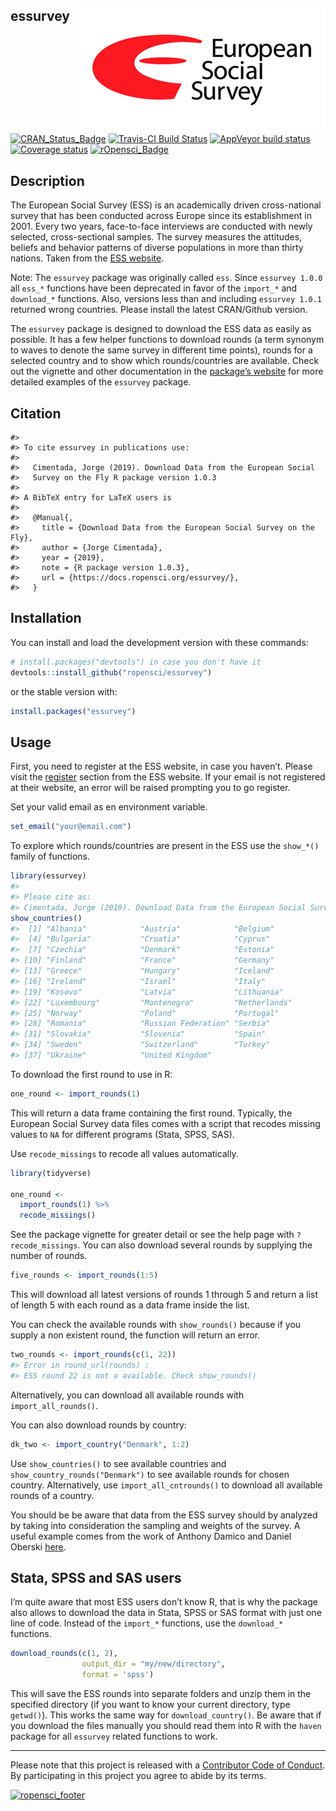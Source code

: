 
## essurvey <img src="man/figures/ess_logo.png" align="right" />

[![CRAN\_Status\_Badge](http://www.r-pkg.org/badges/version/essurvey)](https://cran.r-project.org/package=essurvey)
[![Travis-CI Build
Status](https://travis-ci.org/ropensci/essurvey.svg?branch=master)](https://travis-ci.org/ropensci/essurvey)
[![AppVeyor build
status](https://ci.appveyor.com/api/projects/status/github/ropensci/essurvey?branch=master&svg=true)](https://ci.appveyor.com/project/ropensci/essurvey)
[![Coverage
status](https://codecov.io/gh/ropensci/essurvey/branch/master/graph/badge.svg)](https://codecov.io/github/ropensci/essurvey?branch=master)
[![rOpensci\_Badge](https://badges.ropensci.org/201_status.svg)](https://github.com/ropensci/onboarding/issues/201)

## Description

The European Social Survey (ESS) is an academically driven
cross-national survey that has been conducted across Europe since its
establishment in 2001. Every two years, face-to-face interviews are
conducted with newly selected, cross-sectional samples. The survey
measures the attitudes, beliefs and behavior patterns of diverse
populations in more than thirty nations. Taken from the [ESS
website](http://www.europeansocialsurvey.org/about/).

Note: The `essurvey` package was originally called `ess`. Since
`essurvey 1.0.0` all `ess_*` functions have been deprecated in favor of
the `import_*` and `download_*` functions. Also, versions less than and
including `essurvey 1.0.1` returned wrong countries. Please install the
latest CRAN/Github version.

The `essurvey` package is designed to download the ESS data as easily as
possible. It has a few helper functions to download rounds (a term
synonym to waves to denote the same survey in different time points),
rounds for a selected country and to show which rounds/countries are
available. Check out the vignette and other documentation in the
[package’s website](https://ropensci.github.io/essurvey/) for more
detailed examples of the `essurvey` package.

## Citation

    #> 
    #> To cite essurvey in publications use:
    #> 
    #>   Cimentada, Jorge (2019). Download Data from the European Social
    #>   Survey on the Fly R package version 1.0.3
    #> 
    #> A BibTeX entry for LaTeX users is
    #> 
    #>   @Manual{,
    #>     title = {Download Data from the European Social Survey on the Fly},
    #>     author = {Jorge Cimentada},
    #>     year = {2019},
    #>     note = {R package version 1.0.3},
    #>     url = {https://docs.ropensci.org/essurvey/},
    #>   }

## Installation

You can install and load the development version with these commands:

``` r
# install.packages("devtools") in case you don't have it
devtools::install_github("ropensci/essurvey")
```

or the stable version with:

``` r
install.packages("essurvey")
```

## Usage

First, you need to register at the ESS website, in case you haven’t.
Please visit the
[register](http://www.europeansocialsurvey.org/user/new) section from
the ESS website. If your email is not registered at their website, an
error will be raised prompting you to go register.

Set your valid email as en environment variable.

``` r
set_email("your@email.com")
```

To explore which rounds/countries are present in the ESS use the
`show_*()` family of functions.

``` r
library(essurvey)
#> 
#> Please cite as:
#> Cimentada, Jorge (2019). Download Data from the European Social Survey on the Fly R package version 1.0.2.
show_countries()
#>  [1] "Albania"            "Austria"            "Belgium"           
#>  [4] "Bulgaria"           "Croatia"            "Cyprus"            
#>  [7] "Czechia"            "Denmark"            "Estonia"           
#> [10] "Finland"            "France"             "Germany"           
#> [13] "Greece"             "Hungary"            "Iceland"           
#> [16] "Ireland"            "Israel"             "Italy"             
#> [19] "Kosovo"             "Latvia"             "Lithuania"         
#> [22] "Luxembourg"         "Montenegro"         "Netherlands"       
#> [25] "Norway"             "Poland"             "Portugal"          
#> [28] "Romania"            "Russian Federation" "Serbia"            
#> [31] "Slovakia"           "Slovenia"           "Spain"             
#> [34] "Sweden"             "Switzerland"        "Turkey"            
#> [37] "Ukraine"            "United Kingdom"
```

To download the first round to use in R:

``` r
one_round <- import_rounds(1)
```

This will return a data frame containing the first round. Typically, the
European Social Survey data files comes with a script that recodes
missing values to `NA` for different programs (Stata, SPSS, SAS).

Use `recode_missings` to recode all values automatically.

``` r
library(tidyverse)

one_round <-
  import_rounds(1) %>%
  recode_missings()
```

See the package vignette for greater detail or see the help page with
`?recode_missings`. You can also download several rounds by supplying
the number of rounds.

``` r
five_rounds <- import_rounds(1:5)
```

This will download all latest versions of rounds 1 through 5 and return
a list of length 5 with each round as a data frame inside the list.

You can check the available rounds with `show_rounds()` because if you
supply a non existent round, the function will return an error.

``` r
two_rounds <- import_rounds(c(1, 22))
#> Error in round_url(rounds) : 
#> ESS round 22 is not a available. Check show_rounds() 
```

Alternatively, you can download all available rounds with
`import_all_rounds()`.

You can also download rounds by country:

``` r
dk_two <- import_country("Denmark", 1:2)
```

Use `show_countries()` to see available countries and
`show_country_rounds("Denmark")` to see available rounds for chosen
country. Alternatively, use `import_all_cntrounds()` to download all
available rounds of a country.

You should be be aware that data from the ESS survey should by analyzed
by taking into consideration the sampling and weights of the survey. A
useful example comes from the work of Anthony Damico and Daniel Oberski
[here](http://asdfree.com/european-social-survey-ess.html).

## Stata, SPSS and SAS users

I’m quite aware that most ESS users don’t know R, that is why the
package also allows to download the data in Stata, SPSS or SAS format
with just one line of code. Instead of the `import_*` functions, use the
`download_*` functions.

``` r
download_rounds(c(1, 2),
                output_dir = "my/new/directory",
                format = 'spss')
```

This will save the ESS rounds into separate folders and unzip them in
the specified directory (if you want to know your current directory,
type `getwd()`). This works the same way for `download_country()`. Be
aware that if you download the files manually you should read them into
R with the `haven` package for all `essurvey` related functions to work.

-----

Please note that this project is released with a [Contributor Code of
Conduct](CONDUCT.md). By participating in this project you agree to
abide by its terms.

[![ropensci\_footer](https://ropensci.org/public_images/ropensci_footer.png)](https://ropensci.org)
